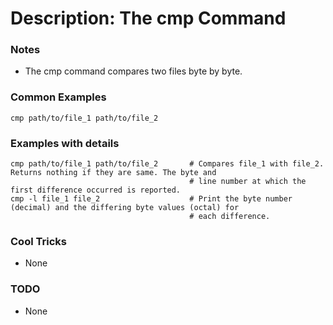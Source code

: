 # Description: The cmp Command

### Notes
* The cmp command compares two files byte by byte.

### Common Examples
```shell
cmp path/to/file_1 path/to/file_2
```

### Examples with details
```shell
cmp path/to/file_1 path/to/file_2       # Compares file_1 with file_2. Returns nothing if they are same. The byte and
                                        # line number at which the first difference occurred is reported.
cmp -l file_1 file_2                    # Print the byte number (decimal) and the differing byte values (octal) for
                                        # each difference.
```

### Cool Tricks
* None

### TODO
* None
